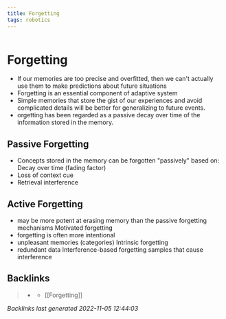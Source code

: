 ```yaml
---
title: Forgetting
tags: robotics
---
```

```toc
```
# Forgetting
- If our memories are too precise and overfitted, then we can't actually use them to make predictions about future situations
- Forgetting is an essential component of adaptive system
- Simple memories that store the gist of our experiences and avoid complicated details will be better for generalizing to future events.
- orgetting has been regarded as a passive decay over time of the information stored in the memory.

## Passive Forgetting
- Concepts stored in the memory can be forgotten "passively" based on: Decay over time (fading factor)
- Loss of context cue
- Retrieval interference

## Active Forgetting
- may be more potent at erasing memory than the passive forgetting mechanisms Motivated forgetting
- forgetting is often more intentional
- unpleasant memories (categories) Intrinsic forgetting
- redundant data Interference-based forgetting samples that cause interference

## Backlinks

> - [](journals/2022-11-03.md)
>   - [[Forgetting]]

_Backlinks last generated 2022-11-05 12:44:03_
